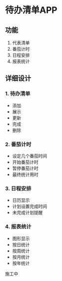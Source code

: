 # 待办清单APP

## 功能

1. 代表清单
2. 番茄计时
3. 日程安排
4. 报表统计

## 详细设计

### 1. 待办清单

* 添加
* 展示
* 更新
* 完成
* 删除

### 2. 番茄计时

* 设定几个番茄时间
* 开始番茄计时
* 暂停番茄计时
* 最终统计用时

### 3. 日程安排

* 日历显示
* 计划设置完成时间
* 未完成计划提醒

### 4. 报表统计

* 图形显示
* 按日统计
* 按周统计
* 按月统计
* 按年统计

施工中
